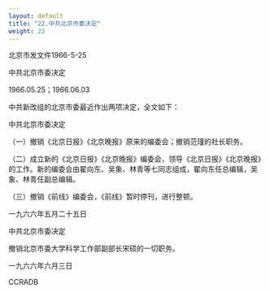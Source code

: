 ```yaml
---
layout: default
title: "22.中共北京市委决定"
weight: 22
---
```


北京市发文件1966-5-25

中共北京市委决定

1966.05.25；1966.06.03

中共新改组的北京市委最近作出两项决定，全文如下：

中共北京市委决定

（一）撤销《北京日报》《北京晚报》原来的编委会；撤销范瑾的社长职务。

（二）成立新的《北京日报》《北京晚报》编委会，领导《北京日报》《北京晚报》的工作。新的编委会由翟向东、吴象、林青等七同志组成，翟向东任总编辑，吴象、林青任副总编辑。

（三）撤销《前线》编委会，《前线》暂时停刊，进行整顿。

一九六六年五月二十五日

中共北京市委决定

撤销北京市委大学科学工作部副部长宋硕的一切职务。

一九六六年六月三日

CCRADB

